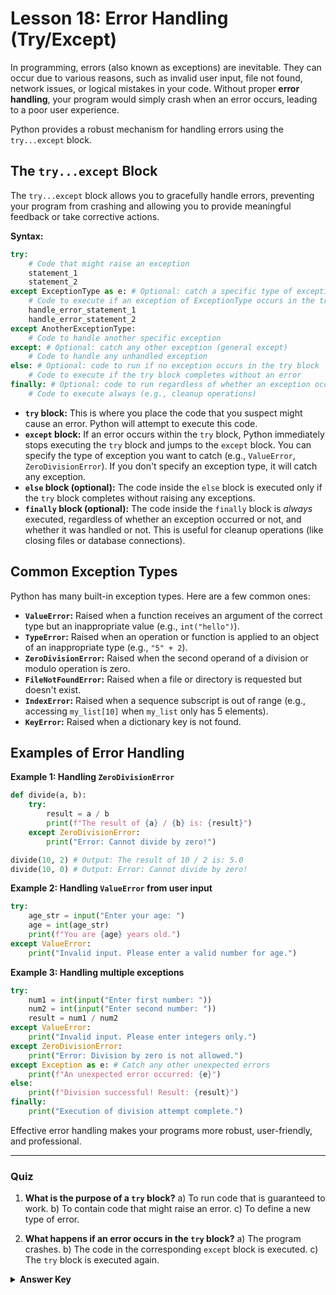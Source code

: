 # Lesson 18: Error Handling (Try/Except)

In programming, errors (also known as exceptions) are inevitable. They can occur due to various reasons, such as invalid user input, file not found, network issues, or logical mistakes in your code. Without proper **error handling**, your program would simply crash when an error occurs, leading to a poor user experience.

Python provides a robust mechanism for handling errors using the `try...except` block.

## The `try...except` Block

The `try...except` block allows you to gracefully handle errors, preventing your program from crashing and allowing you to provide meaningful feedback or take corrective actions.

**Syntax:**

```python
try:
    # Code that might raise an exception
    statement_1
    statement_2
except ExceptionType as e: # Optional: catch a specific type of exception
    # Code to execute if an exception of ExceptionType occurs in the try block
    handle_error_statement_1
    handle_error_statement_2
except AnotherExceptionType:
    # Code to handle another specific exception
except: # Optional: catch any other exception (general except)
    # Code to handle any unhandled exception
else: # Optional: code to run if no exception occurs in the try block
    # Code to execute if the try block completes without an error
finally: # Optional: code to run regardless of whether an exception occurred or not
    # Code to execute always (e.g., cleanup operations)
```

*   **`try` block:** This is where you place the code that you suspect might cause an error. Python will attempt to execute this code.
*   **`except` block:** If an error occurs within the `try` block, Python immediately stops executing the `try` block and jumps to the `except` block. You can specify the type of exception you want to catch (e.g., `ValueError`, `ZeroDivisionError`). If you don't specify an exception type, it will catch any exception.
*   **`else` block (optional):** The code inside the `else` block is executed only if the `try` block completes without raising any exceptions.
*   **`finally` block (optional):** The code inside the `finally` block is *always* executed, regardless of whether an exception occurred or not, and whether it was handled or not. This is useful for cleanup operations (like closing files or database connections).

## Common Exception Types

Python has many built-in exception types. Here are a few common ones:

*   **`ValueError`:** Raised when a function receives an argument of the correct type but an inappropriate value (e.g., `int("hello")`).
*   **`TypeError`:** Raised when an operation or function is applied to an object of an inappropriate type (e.g., `"5" + 2`).
*   **`ZeroDivisionError`:** Raised when the second operand of a division or modulo operation is zero.
*   **`FileNotFoundError`:** Raised when a file or directory is requested but doesn't exist.
*   **`IndexError`:** Raised when a sequence subscript is out of range (e.g., accessing `my_list[10]` when `my_list` only has 5 elements).
*   **`KeyError`:** Raised when a dictionary key is not found.

## Examples of Error Handling

**Example 1: Handling `ZeroDivisionError`**

```python
def divide(a, b):
    try:
        result = a / b
        print(f"The result of {a} / {b} is: {result}")
    except ZeroDivisionError:
        print("Error: Cannot divide by zero!")

divide(10, 2) # Output: The result of 10 / 2 is: 5.0
divide(10, 0) # Output: Error: Cannot divide by zero!
```

**Example 2: Handling `ValueError` from user input**

```python
try:
    age_str = input("Enter your age: ")
    age = int(age_str)
    print(f"You are {age} years old.")
except ValueError:
    print("Invalid input. Please enter a valid number for age.")
```

**Example 3: Handling multiple exceptions**

```python
try:
    num1 = int(input("Enter first number: "))
    num2 = int(input("Enter second number: "))
    result = num1 / num2
except ValueError:
    print("Invalid input. Please enter integers only.")
except ZeroDivisionError:
    print("Error: Division by zero is not allowed.")
except Exception as e: # Catch any other unexpected errors
    print(f"An unexpected error occurred: {e}")
else:
    print(f"Division successful! Result: {result}")
finally:
    print("Execution of division attempt complete.")
```

Effective error handling makes your programs more robust, user-friendly, and professional.

--- 

### Quiz

1.  **What is the purpose of a `try` block?**
    a) To run code that is guaranteed to work.
    b) To contain code that might raise an error.
    c) To define a new type of error.

2.  **What happens if an error occurs in the `try` block?**
    a) The program crashes.
    b) The code in the corresponding `except` block is executed.
    c) The `try` block is executed again.

<details>
  <summary><b>Answer Key</b></summary>
  1. b
  2. b
</details>